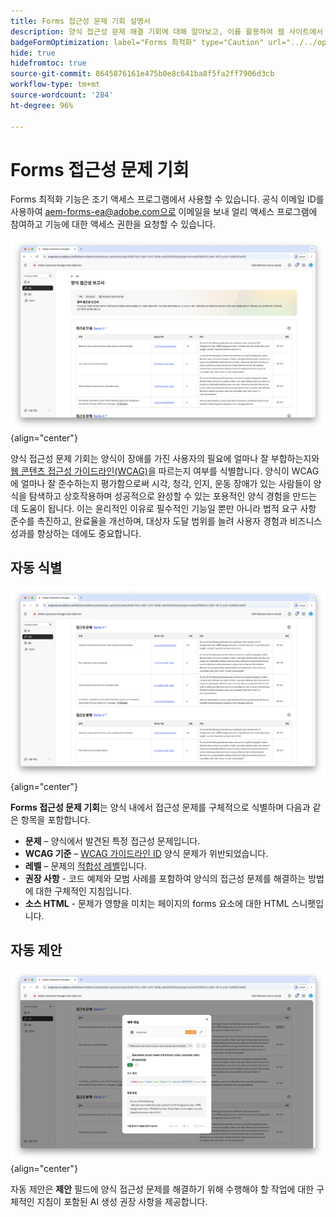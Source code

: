 ```yaml
---
title: Forms 접근성 문제 기회 설명서
description: 양식 접근성 문제 해결 기회에 대해 알아보고, 이를 활용하여 웹 사이트에서 양식 접근성과 사용자 경험을 개선하는 방법을 알아봅니다.
badgeFormOptimization: label="Forms 최적화" type="Caution" url="../../opportunity-types/form-optimization.md" tooltip="Forms 최적화"
hide: true
hidefromtoc: true
source-git-commit: 8645876161e475b0e8c641ba8f5fa2ff7906d3cb
workflow-type: tm+mt
source-wordcount: '284'
ht-degree: 96%

---
```



# Forms 접근성 문제 기회

<span class="preview"> Forms 최적화 기능은 조기 액세스 프로그램에서 사용할 수 있습니다. 공식 이메일 ID를 사용하여 aem-forms-ea@adobe.com으로 이메일을 보내 얼리 액세스 프로그램에 참여하고 기능에 대한 액세스 권한을 요청할 수 있습니다. </span>

![Forms 접근성 문제 기회](./assets/forms-accessibility-issues/hero.png){align="center"}

양식 접근성 문제 기회는 양식이 장애를 가진 사용자의 필요에 얼마나 잘 부합하는지와 [웹 콘텐츠 접근성 가이드라인(WCAG)](https://www.w3.org/TR/WCAG21/)을 따르는지 여부를 식별합니다. 양식이 WCAG에 얼마나 잘 준수하는지 평가함으로써 시각, 청각, 인지, 운동 장애가 있는 사람들이 양식을 탐색하고 상호작용하며 성공적으로 완성할 수 있는 포용적인 양식 경험을 만드는 데 도움이 됩니다. 이는 윤리적인 이유로 필수적인 기능일 뿐만 아니라 법적 요구 사항 준수를 촉진하고, 완료율을 개선하며, 대상자 도달 범위를 늘려 사용자 경험과 비즈니스 성과를 향상하는 데에도 중요합니다.

## 자동 식별

![양식 접근성 문제 자동 식별](./assets/forms-accessibility-issues/auto-identify.png){align="center"}

**Forms 접근성 문제 기회**&#x200B;는 양식 내에서 접근성 문제를 구체적으로 식별하며 다음과 같은 항목을 포함합니다.

* **문제** – 양식에서 발견된 특정 접근성 문제입니다.
* **WCAG 기준** – [WCAG 가이드라인 ID](https://www.w3.org/TR/WCAG21/) 양식 문제가 위반되었습니다.
* **레벨** – 문제의 [적합성 레벨](https://www.w3.org/WAI/WCAG21/Understanding/conformance#levels)입니다.
* **권장 사항** - 코드 예제와 모범 사례를 포함하여 양식의 접근성 문제를 해결하는 방법에 대한 구체적인 지침입니다.
* **소스 HTML** - 문제가 영향을 미치는 페이지의 forms 요소에 대한 HTML 스니펫입니다.

## 자동 제안

![양식 접근성 문제 자동 제안](./assets/forms-accessibility-issues/auto-suggest.png){align="center"}

자동 제안은 **제안** 필드에 양식 접근성 문제를 해결하기 위해 수행해야 할 작업에 대한 구체적인 지침이 포함된 AI 생성 권장 사항을 제공합니다.

<!-- 

## Auto-optimize

[!BADGE Ultimate]{type=Positive tooltip="Ultimate"}

![Auto-optimize forms accessibility issues](./assets/accessibility-issues/auto-optimize.png){align="center"}

Sites Optimizer Ultimate adds the ability to deploy auto-optimization for the form accessibility issues found.

>[!BEGINTABS]

>[!TAB Deploy optimization]

{{auto-optimize-deploy-optimization-slack}}

>[!TAB Request approval]

{{auto-optimize-request-approval}}

>[!ENDTABS]
-->

